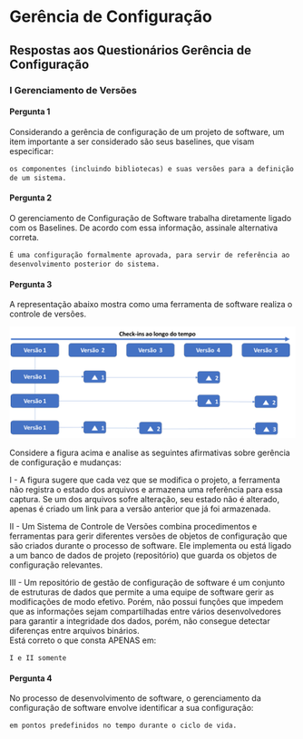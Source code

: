 # Gerência de Configuração

## Respostas aos Questionários Gerência de Configuração

### I Gerenciamento de Versões

#### Pergunta 1

Considerando a gerência de configuração de um projeto de software, um item importante a ser considerado são seus baselines, que visam especificar:  

```"
os componentes (incluindo bibliotecas) e suas versões para a definição de um sistema.
```

#### Pergunta 2

O gerenciamento de Configuração de Software trabalha diretamente ligado com os Baselines. De acordo com essa informação, assinale alternativa correta.  

```"
É uma configuração formalmente aprovada, para servir de referência ao desenvolvimento posterior do sistema.
```

#### Pergunta 3

A representação abaixo mostra como uma ferramenta de software realiza o controle de versões.  

![alt](https://github.com/JefersonMelo/04-UNICSUL/blob/master/06-Semestre/06-Sistema-de-Configura%C3%A7%C3%A3o/images/atividade_1_pergunta_3.png)  

Considere a figura acima e analise as seguintes afirmativas sobre gerência de configuração e mudanças:  

I - A figura sugere que cada vez que se modifica o projeto, a ferramenta não registra o estado dos arquivos e armazena uma referência para essa captura. Se um dos arquivos sofre alteração, seu estado não é alterado, apenas é criado um link para a versão anterior que já foi armazenada.  

II - Um Sistema de Controle de Versões combina procedimentos e ferramentas para gerir diferentes versões de objetos de configuração que são criados durante o processo de software. Ele implementa ou está ligado a um banco de dados de projeto (repositório) que guarda os objetos de configuração relevantes.  

III - Um repositório de gestão de configuração de software é um conjunto de estruturas de dados que permite a uma equipe de software gerir as modificações de modo efetivo. Porém, não possui funções que impedem que as informações sejam compartilhadas entre vários desenvolvedores para garantir a integridade dos dados, porém, não consegue detectar diferenças entre arquivos binários.  
Está correto o que consta APENAS em:  

```"
I e II somente
```

#### Pergunta 4

No processo de desenvolvimento de software, o gerenciamento da configuração de software envolve identificar a sua configuração:

```"
em pontos predefinidos no tempo durante o ciclo de vida.
```
